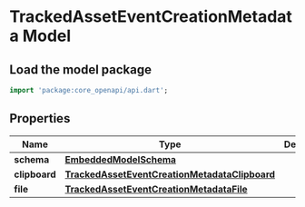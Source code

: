 # TrackedAssetEventCreationMetadata Model

## Load the model package
```dart
import 'package:core_openapi/api.dart';
```

## Properties
Name | Type | Description | Notes
------------ | ------------- | ------------- | -------------
**schema** | [**EmbeddedModelSchema**](EmbeddedModelSchema) |  | [optional] 
**clipboard** | [**TrackedAssetEventCreationMetadataClipboard**](TrackedAssetEventCreationMetadataClipboard) |  | [optional] 
**file** | [**TrackedAssetEventCreationMetadataFile**](TrackedAssetEventCreationMetadataFile) |  | [optional] 




